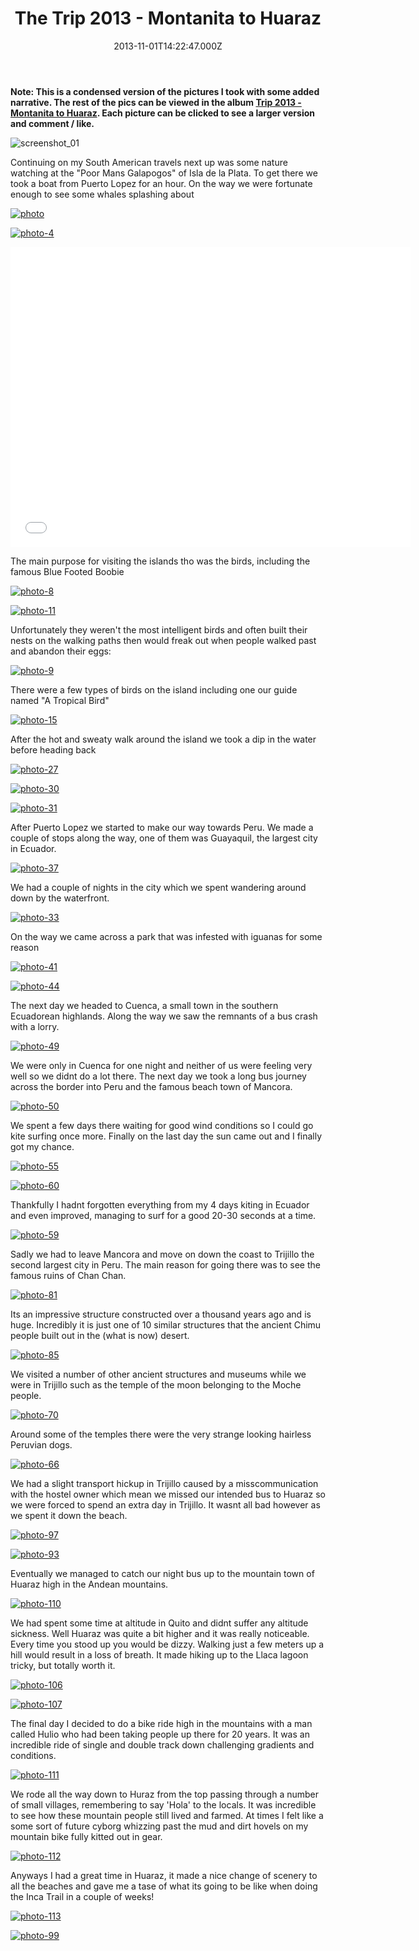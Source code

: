 ﻿---
coverImage: /images/fallback-post-header.png
date: "2013-11-01T14:22:47.000Z"
tags:
  - guayaquil
  - huaraz
  - kite surfing
  - mancora
  - montanita
  - mountain bike
  - travel
  - trijillo
title: The Trip 2013 - Montanita to Huaraz
oldUrl: /2013-trip/the-trip-2013-montanita-to-huaraz
---

**Note: This is a condensed version of the pictures I took with some added narrative. The rest of the pics can be viewed in the album [Trip 2013 - Montanita to Huaraz](https://www.facebook.com/media/set/?set=a.10151984227476031.1073741851.593661030&type=1&l=9f791fa595). Each picture can be clicked to see a larger version and comment / like.**

![screenshot_01](https://www.mikecann.blog/wp-content/uploads/2013/10/screenshot_011.png)

Continuing on my South American travels next up was some nature watching at the "Poor Mans Galapogos" of Isla de la Plata. To get there we took a boat from Puerto Lopez for an hour. On the way we were fortunate enough to see some whales splashing about

<!-- more -->

[![photo](https://www.mikecann.blog/wp-content/uploads/2013/10/photo1.jpg)](https://www.facebook.com/photo.php?fbid=10151984228081031&set=a.10151984227476031.1073741851.593661030&type=3&theater)

[![photo-4](https://www.mikecann.blog/wp-content/uploads/2013/10/photo-410.jpg)](https://www.facebook.com/photo.php?fbid=10151984228401031&set=a.10151984227476031.1073741851.593661030&type=3&theater)

<iframe width="640" height="480" src="//www.youtube.com/embed/iw8phw_37kw" frameborder="0" allowfullscreen></iframe>

The main purpose for visiting the islands tho was the birds, including the famous Blue Footed Boobie

[![photo-8](https://www.mikecann.blog/wp-content/uploads/2013/10/photo-810.jpg)](https://www.facebook.com/photo.php?fbid=10151984228966031&set=a.10151984227476031.1073741851.593661030&type=3&theater)

[![photo-11](https://www.mikecann.blog/wp-content/uploads/2013/10/photo-111.jpg)](https://www.facebook.com/photo.php?fbid=10151984229601031&set=a.10151984227476031.1073741851.593661030&type=3&theater)

Unfortunately they weren't the most intelligent birds and often built their nests on the walking paths then would freak out when people walked past and abandon their eggs:

[![photo-9](https://www.mikecann.blog/wp-content/uploads/2013/10/photo-91.jpg)](https://www.facebook.com/photo.php?fbid=10151984229651031&set=a.10151984227476031.1073741851.593661030&type=3&theater)

There were a few types of birds on the island including one our guide named "A Tropical Bird"

[![photo-15](https://www.mikecann.blog/wp-content/uploads/2013/10/photo-151.jpg)](https://www.facebook.com/photo.php?fbid=10151984230451031&set=a.10151984227476031.1073741851.593661030&type=3&theater)

After the hot and sweaty walk around the island we took a dip in the water before heading back

[![photo-27](https://www.mikecann.blog/wp-content/uploads/2013/10/photo-271.jpg)](https://www.facebook.com/photo.php?fbid=10151984232826031&set=a.10151984227476031.1073741851.593661030&type=3&theater)

[![photo-30](https://www.mikecann.blog/wp-content/uploads/2013/10/photo-301.jpg)](https://www.facebook.com/photo.php?fbid=10151984233901031&set=a.10151984227476031.1073741851.593661030&type=3&theater)

[![photo-31](https://www.mikecann.blog/wp-content/uploads/2013/10/photo-311.jpg)](https://www.facebook.com/photo.php?fbid=10151984233771031&set=a.10151984227476031.1073741851.593661030&type=3&theater)

After Puerto Lopez we started to make our way towards Peru. We made a couple of stops along the way, one of them was Guayaquil, the largest city in Ecuador.

[![photo-37](https://www.mikecann.blog/wp-content/uploads/2013/10/photo-371.jpg)](https://www.facebook.com/photo.php?fbid=10151984235386031&set=a.10151984227476031.1073741851.593661030&type=3&theater)

We had a couple of nights in the city which we spent wandering around down by the waterfront.

[![photo-33](https://www.mikecann.blog/wp-content/uploads/2013/10/photo-331.jpg)](https://www.facebook.com/photo.php?fbid=10151984234201031&set=a.10151984227476031.1073741851.593661030&type=3&theater)

On the way we came across a park that was infested with iguanas for some reason

[![photo-41](https://www.mikecann.blog/wp-content/uploads/2013/10/photo-411.jpg)](https://www.facebook.com/photo.php?fbid=10151984236036031&set=a.10151984227476031.1073741851.593661030&type=3&theater)

[![photo-44](https://www.mikecann.blog/wp-content/uploads/2013/10/photo-441.jpg)](https://www.facebook.com/photo.php?fbid=10151984237191031&set=a.10151984227476031.1073741851.593661030&type=3&theater)

The next day we headed to Cuenca, a small town in the southern Ecuadorean highlands. Along the way we saw the remnants of a bus crash with a lorry.

[![photo-49](https://www.mikecann.blog/wp-content/uploads/2013/10/photo-491.jpg)](https://www.facebook.com/photo.php?fbid=10151984238076031&set=a.10151984227476031.1073741851.593661030&type=3&theater)

We were only in Cuenca for one night and neither of us were feeling very well so we didnt do a lot there. The next day we took a long bus journey across the border into Peru and the famous beach town of Mancora.

[![photo-50](https://www.mikecann.blog/wp-content/uploads/2013/10/photo-501.jpg)](https://www.facebook.com/photo.php?fbid=10151984238786031&set=a.10151984227476031.1073741851.593661030&type=3&theater)

We spent a few days there waiting for good wind conditions so I could go kite surfing once more. Finally on the last day the sun came out and I finally got my chance.

[![photo-55](https://www.mikecann.blog/wp-content/uploads/2013/10/photo-551.jpg)](https://www.facebook.com/photo.php?fbid=10151984239366031&set=a.10151984227476031.1073741851.593661030&type=3&theater)

[![photo-60](https://www.mikecann.blog/wp-content/uploads/2013/10/photo-601.jpg)](https://www.facebook.com/photo.php?fbid=10151984240706031&set=a.10151984227476031.1073741851.593661030&type=3&theater)

Thankfully I hadnt forgotten everything from my 4 days kiting in Ecuador and even improved, managing to surf for a good 20-30 seconds at a time.

[![photo-59](https://www.mikecann.blog/wp-content/uploads/2013/10/photo-591.jpg)](https://www.facebook.com/photo.php?fbid=10151984240691031&set=a.10151984227476031.1073741851.593661030&type=3&theater)

Sadly we had to leave Mancora and move on down the coast to Trijillo the second largest city in Peru. The main reason for going there was to see the famous ruins of Chan Chan.

[![photo-81](https://www.mikecann.blog/wp-content/uploads/2013/10/photo-811.jpg)](https://www.facebook.com/photo.php?fbid=10151984245116031&set=a.10151984227476031.1073741851.593661030&type=3&theater)

Its an impressive structure constructed over a thousand years ago and is huge. Incredibly it is just one of 10 similar structures that the ancient Chimu people built out in the (what is now) desert.

[![photo-85](https://www.mikecann.blog/wp-content/uploads/2013/10/photo-851.jpg)](https://www.facebook.com/photo.php?fbid=10151984246341031&set=a.10151984227476031.1073741851.593661030&type=3&theater)

We visited a number of other ancient structures and museums while we were in Trijillo such as the temple of the moon belonging to the Moche people.

[![photo-70](https://www.mikecann.blog/wp-content/uploads/2013/10/photo-701.jpg)](https://www.facebook.com/photo.php?fbid=10151984243176031&set=a.10151984227476031.1073741851.593661030&type=3&theater)

Around some of the temples there were the very strange looking hairless Peruvian dogs.

[![photo-66](https://www.mikecann.blog/wp-content/uploads/2013/10/photo-661.jpg)](https://www.facebook.com/photo.php?fbid=10151984241896031&set=a.10151984227476031.1073741851.593661030&type=3&theater)

We had a slight transport hickup in Trijillo caused by a misscommunication with the hostel owner which mean we missed our intended bus to Huaraz so we were forced to spend an extra day in Trijillo. It wasnt all bad however as we spent it down the beach.

[![photo-97](https://www.mikecann.blog/wp-content/uploads/2013/10/photo-97.jpg)](https://www.facebook.com/photo.php?fbid=10151984249081031&set=a.10151984227476031.1073741851.593661030&type=3&theater)

[![photo-93](https://www.mikecann.blog/wp-content/uploads/2013/10/photo-93.jpg)](https://www.facebook.com/photo.php?fbid=10151984247746031&set=a.10151984227476031.1073741851.593661030&type=3&theater)

Eventually we managed to catch our night bus up to the mountain town of Huaraz high in the Andean mountains.

[![photo-110](https://www.mikecann.blog/wp-content/uploads/2013/10/photo-110.jpg)](https://www.facebook.com/photo.php?fbid=10151984254436031&set=a.10151984227476031.1073741851.593661030&type=3&theater)

We had spent some time at altitude in Quito and didnt suffer any altitude sickness. Well Huaraz was quite a bit higher and it was really noticeable. Every time you stood up you would be dizzy. Walking just a few meters up a hill would result in a loss of breath. It made hiking up to the Llaca lagoon tricky, but totally worth it.

[![photo-106](https://www.mikecann.blog/wp-content/uploads/2013/10/photo-106.jpg)](https://www.facebook.com/photo.php?fbid=10151984252711031&set=a.10151984227476031.1073741851.593661030&type=3&theater)

[![photo-107](https://www.mikecann.blog/wp-content/uploads/2013/10/photo-107.jpg)](https://www.facebook.com/photo.php?fbid=10151984252731031&set=a.10151984227476031.1073741851.593661030&type=3&theater)

The final day I decided to do a bike ride high in the mountains with a man called Hulio who had been taking people up there for 20 years. It was an incredible ride of single and double track down challenging gradients and conditions.

[![photo-111](https://www.mikecann.blog/wp-content/uploads/2013/10/photo-1111.jpg)](https://www.facebook.com/photo.php?fbid=10151984254351031&set=a.10151984227476031.1073741851.593661030&type=3&theater)

We rode all the way down to Huraz from the top passing through a number of small villages, remembering to say 'Hola' to the locals. It was incredible to see how these mountain people still lived and farmed. At times I felt like a some sort of future cyborg whizzing past the mud and dirt hovels on my mountain bike fully kitted out in gear.

[![photo-112](https://www.mikecann.blog/wp-content/uploads/2013/10/photo-112.jpg)](https://www.facebook.com/photo.php?fbid=10151984254926031&set=a.10151984227476031.1073741851.593661030&type=3&theater)

Anyways I had a great time in Huaraz, it made a nice change of scenery to all the beaches and gave me a tase of what its going to be like when doing the Inca Trail in a couple of weeks!

[![photo-113](https://www.mikecann.blog/wp-content/uploads/2013/10/photo-113.jpg)](https://www.facebook.com/photo.php?fbid=10151984255356031&set=a.10151984227476031.1073741851.593661030&type=3&theater)

[![photo-99](https://www.mikecann.blog/wp-content/uploads/2013/10/photo-99.jpg)](https://www.facebook.com/photo.php?fbid=10151984249406031&set=a.10151984227476031.1073741851.593661030&type=3&theater)
